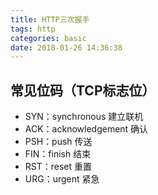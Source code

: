 ```yaml
---
title: HTTP三次握手
tags: http
categories: basic
date: 2018-01-26 14:36:38
---
```




## 常见位码（TCP标志位）
 - SYN：synchronous 建立联机
 - ACK：acknowledgement 确认
 - PSH：push 传送
 - FIN：finish 结束
 - RST：reset 重置
 - URG：urgent 紧急